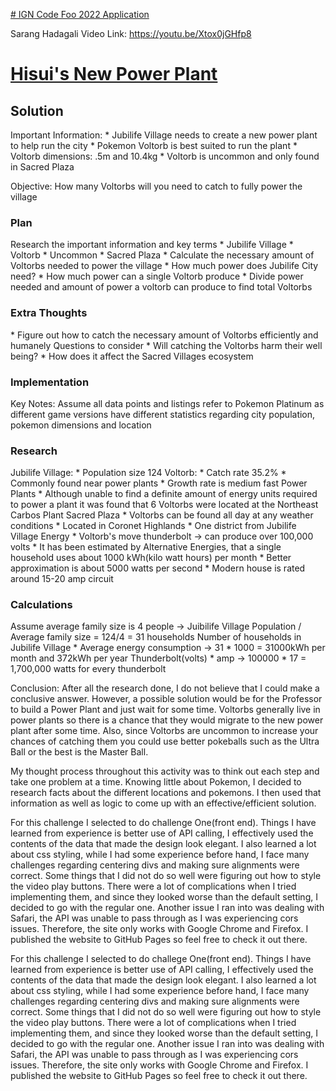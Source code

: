<u># IGN Code Foo 2022 Application</u>

Sarang Hadagali
Video Link: https://youtu.be/Xtox0jGHfp8

<h1><u>Hisui's New Power Plant</u></h1>
<h2>Solution</h2>
Important Information: 
* Jubilife Village needs to create a new power plant to help run the city
* Pokemon Voltorb is best suited to run the plant
* Voltorb dimensions: .5m and 10.4kg
* Voltorb is uncommon and only found in Sacred Plaza

Objective: How many Voltorbs will you need to catch to fully power the village

<h3>Plan</h3>
Research the important information and key terms
* Jubilife Village
* Voltorb
* Uncommon
* Sacred Plaza
* Calculate the necessary amount of Voltorbs needed to power the village
* How much power does Jubilife City need?
* How much power can a single Voltorb produce
* Divide power needed and amount of power a voltorb can produce to find total Voltorbs

<h3>Extra Thoughts</h3>
* Figure out how to catch the necessary amount of Voltorbs efficiently and humanely
Questions to consider
* Will catching the Voltorbs harm their well being?
* How does it affect the Sacred Villages ecosystem

<h3>Implementation</h3>
Key Notes:
Assume all data points and listings refer to Pokemon Platinum as different game versions have different statistics regarding city population, pokemon dimensions and location

<h3>Research</h3>
Jubilife Village:
* Population size 124
 Voltorb:
* Catch rate 35.2%
* Commonly found near power plants
* Growth rate is medium fast
Power Plants
* Although unable to find a definite amount of energy units required to power a plant it was found that 6 Voltorbs were located at the Northeast Carbos Plant
Sacred Plaza
* Voltorbs can be found all day at any weather conditions
* Located in Coronet Highlands
* One district from Jubilife Village
Energy
* Voltorb's move thunderbolt -> can produce over 100,000 volts
* It has been estimated by Alternative Energies, that a single household uses about 1000 kWh(kilo watt hours) per month
* Better approximation is about 5000 watts per second
* Modern house is rated around 15-20 amp circuit

<h3>Calculations</h3>
Assume average family size is 4 people -> Juibilife Village Population / Average family size = 124/4 = 31 households
Number of households in Jubilife Village * Average energy consumption -> 31 * 1000 = 31000kWh per month and 372kWh per year
Thunderbolt(volts) * amp -> 100000 * 17 = 1,700,000 watts for every thunderbolt






Conclusion:
After all the research done, I do not believe that I could make a conclusive answer. However, a possible solution would be for the Professor to build a Power Plant and just wait for some time. Voltorbs generally live in power plants so there is a chance that they would migrate to the new power plant after some time. Also, since Voltorbs are uncommon to increase your chances of catching them you could use better pokeballs such as the Ultra Ball or the best is the Master Ball. 

My thought process throughout this activity was to think out each step and take one problem at a time. Knowing little about Pokemon, I decided to research facts about the different locations and pokemons. I then used that information as well as logic to come up with an effective/efficient solution.

For this challenge I selected to do challenge One(front end). Things I have learned from experience is better use of API calling, I effectively used the contents of the data that made the design look elegant. I also learned a lot about css styling, while I had some experience before hand, I face many challenges regarding centering divs and making sure alignments were correct. Some things that I did not do so well were figuring out how to style the video play buttons. There were a lot of complications when I tried implementing them, and since they looked worse than the default setting, I decided to go with the regular one. Another issue I ran into was dealing with Safari, the API was unable to pass through as I was experiencing cors issues. Therefore, the site only works with Google Chrome and Firefox. I published the website to GitHub Pages so feel free to check it out there.

For this challenge I selected to do challege One(front end). Things I have learned from experience is better use of API calling, I effectively used the contents of the data that made the design look elegant. I also learned a lot about css styling, while I had some experience before hand, I face many challenges regarding centering divs and making sure alignments were correct. Some things that I did not do so well were figuring out how to style the video play buttons. There were a lot of complications when I tried implementing them, and since they looked worse than the default setting, I decided to go with the regular one. Another issue I ran into was dealing with Safari, the API was unable to pass through as I was experiencing cors issues. Therefore, the site only works with Google Chrome and Firefox. I published the website to GitHub Pages so feel free to check it out there.

